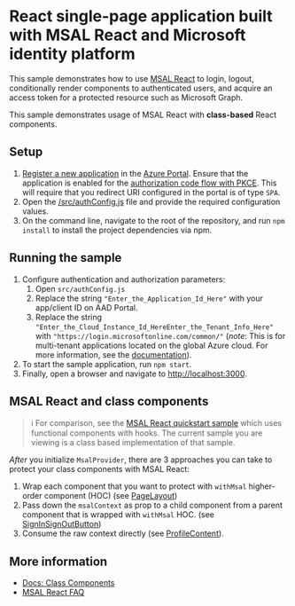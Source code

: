 # React single-page application built with MSAL React and Microsoft identity platform

This sample demonstrates how to use [MSAL React](https://www.npmjs.com/package/@azure/msal-react) to login, logout, conditionally render components to authenticated users, and acquire an access token for a protected resource such as Microsoft Graph.

This sample demonstrates usage of MSAL React with **class-based** React components.

## Setup

1. [Register a new application](https://docs.microsoft.com/azure/active-directory/develop/scenario-spa-app-registration) in the [Azure Portal](https://portal.azure.com). Ensure that the application is enabled for the [authorization code flow with PKCE](https://docs.microsoft.com/azure/active-directory/develop/v2-oauth2-auth-code-flow). This will require that you redirect URI configured in the portal is of type `SPA`.
1. Open the [/src/authConfig.js](./src/authConfig.js) file and provide the required configuration values.
1. On the command line, navigate to the root of the repository, and run `npm install` to install the project dependencies via npm.

## Running the sample

1. Configure authentication and authorization parameters:
   1. Open `src/authConfig.js`
   2. Replace the string `"Enter_the_Application_Id_Here"` with your app/client ID on AAD Portal.
   3. Replace the string `"Enter_the_Cloud_Instance_Id_HereEnter_the_Tenant_Info_Here"` with `"https://login.microsoftonline.com/common/"` (*note*: This is for multi-tenant applications located on the global Azure cloud. For more information, see the [documentation](https://docs.microsoft.com/azure/active-directory/develop/quickstart-v2-javascript-auth-code)).
2. To start the sample application, run `npm start`.
3. Finally, open a browser and navigate to [http://localhost:3000](http://localhost:3000).

## MSAL React and class components

> :information_source: For comparison, see the [MSAL React quickstart sample](https://github.com/Azure-Samples/ms-identity-javascript-react-spa) which uses functional components with hooks. The current sample you are viewing is a class based implementation of that sample.

*After* you initialize `MsalProvider`, there are 3 approaches you can take to protect your class components with MSAL React:

1. Wrap each component that you want to protect with `withMsal` higher-order component (HOC) (see [PageLayout](./src/ui.jsx#PageLayout))
1. Pass down the `msalContext` as prop to a child component from a parent component that is wrapped with `withMsal` HOC. (see [SignInSignOutButton](./src/ui.jsx#SignInSignOutButton))
1. Consume the raw context directly (see [ProfileContent](./src/App.jsx#ProfileContent)).

## More information

- [Docs: Class Components](../../lib/msal-react/docs/class-components.md)
- [MSAL React FAQ](../../lib/msal-react/FAQ.md)